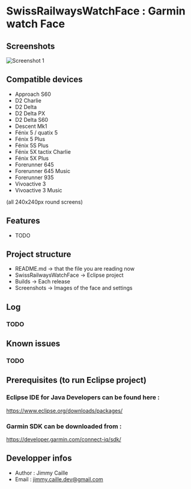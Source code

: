 # SwissRailwaysWatchFace : Garmin watch Face

## Screenshots
![Screenshot 1](https://raw.githubusercontent.com/jimmycaille/SwissRailwaysWatchFace/master/Screenshots/readme.png "Screenshot 1")

## Compatible devices
* Approach S60
* D2 Charlie
* D2 Delta
* D2 Delta PX
* D2 Delta S60
* Descent Mk1
* Fénix 5 / quatix 5
* Fénix 5 Plus
* Fénix 5S Plus
* Fénix 5X tactix Charlie
* Fénix 5X Plus
* Forerunner 645
* Forerunner 645 Music
* Forerunner 935
* Vivoactive 3
* Vivoactive 3 Music

(all 240x240px round screens)

## Features
* TODO

## Project structure
- README.md              -> that the file you are reading now
- SwissRailwaysWatchFace -> Eclipse project
- Builds                 -> Each release
- Screenshots            -> Images of the face and settings

## Log
### TODO

## Known issues
### TODO

## Prerequisites (to run Eclipse project)
### Eclipse IDE for Java Developers can be found here :
https://www.eclipse.org/downloads/packages/
### Garmin SDK can be downloaded from :
https://developer.garmin.com/connect-iq/sdk/

## Developper infos
- Author : Jimmy Caille
- Email  : jimmy.caille.dev@gmail.com
